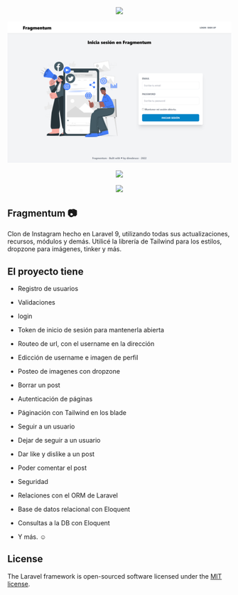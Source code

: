 <p align="center"><a href="https://laravel.com" target="_blank"><img src="https://raw.githubusercontent.com/laravel/art/master/logo-lockup/5%20SVG/2%20CMYK/1%20Full%20Color/laravel-logolockup-cmyk-red.svg" width="400"></a></p>

<p align="center">
    <p align="center"><a href="https://bit.ly/_dimebruce" target="_blank"><img src="https://github.com/dimebruce/fragmentum/blob/main/images/fragmentum.test_login.png" width="600"></a></p>  
    <p align="center"><a href="https://bit.ly/_dimebruce" target="_blank"><img src="https://github.com/dimebruce/fragmentum/blob/main/images/fragmentum.test_dimebruce.png" width="600"></a></p>
      <p align="center"><a href="https://bit.ly/_dimebruce" target="_blank"><img src="https://github.com/dimebruce/fragmentum/blob/main/images/fragmentum.test_.png" width="600"></a></p>
</p>

## Fragmentum 📷

Clon de Instagram hecho en Laravel 9, utilizando todas sus actualizaciones, recursos, módulos y demás. Utilicé la librería de Tailwind para los estilos, dropzone para imágenes, tinker y más.

## El proyecto tiene

- Registro de usuarios
- Validaciones
- login
- Token de inicio de sesión para mantenerla abierta
- Routeo de url, con el username en la dirección
- Edicción de username e imagen de perfil
- Posteo de imagenes con dropzone
- Borrar un post
- Autenticación de páginas
- Páginación con Tailwind en los blade
- Seguir a un usuario
- Dejar de seguir a un usuario
- Dar like y dislike a un post
- Poder comentar el post
- Seguridad
- Relaciones con el ORM de Laravel
- Base de datos relacional con Eloquent
- Consultas a la DB con Eloquent

- Y más. ☺



## License

The Laravel framework is open-sourced software licensed under the [MIT license](https://opensource.org/licenses/MIT).
